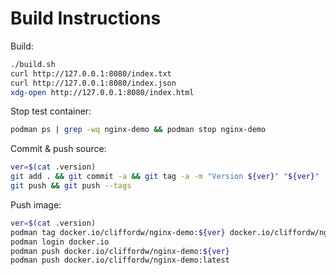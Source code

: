 # Build Instructions

Build:

```sh
./build.sh
curl http://127.0.0.1:8080/index.txt
curl http://127.0.0.1:8080/index.json
xdg-open http://127.0.0.1:8080/index.html
```

Stop test container:

```sh
podman ps | grep -wq nginx-demo && podman stop nginx-demo
```

Commit & push source:

```sh
ver=$(cat .version)
git add . && git commit -a && git tag -a -m "Version ${ver}" "${ver}"
git push && git push --tags
```

Push image:

```sh
ver=$(cat .version)
podman tag docker.io/cliffordw/nginx-demo:${ver} docker.io/cliffordw/nginx-demo:latest
podman login docker.io
podman push docker.io/cliffordw/nginx-demo:${ver}
podman push docker.io/cliffordw/nginx-demo:latest
```
